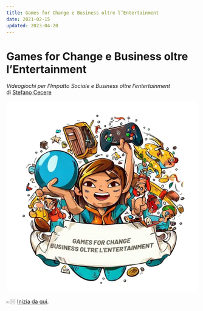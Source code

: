 ```yaml
---
title: Games for Change e Business oltre l’Entertainment
date: 2021-02-15
updated: 2023-04-20
---
```


# Games for Change e Business oltre l’Entertainment
*Videogiochi per l'Impatto Sociale e Business oltre l’entertainment*  
di [Stefano Cecere](https://github.com/StefanoCecere)

[![G4C](../../../assets/img/gamedev/img-g4c/book_g4c_banner.webp)](02_introduzione.md)

👉🏼 [Inizia da qui](02_introduzione.md).
